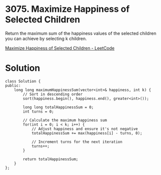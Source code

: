 # 3075. Maximize Happiness of Selected Children

Return the maximum sum of the happiness values of the selected children you can achieve by selecting k children.

[Maximize Happiness of Selected Children - LeetCode](https://leetcode.com/problems/maximize-happiness-of-selected-children/)

# Solution

```
class Solution {
public:
    long long maximumHappinessSum(vector<int>& happiness, int k) {
        // Sort in descending order
        sort(happiness.begin(), happiness.end(), greater<int>());
        
        long long totalHappinessSum = 0;
        int turns = 0;
        
        // Calculate the maximum happiness sum
        for(int i = 0; i < k; i++) {
            // Adjust happiness and ensure it's not negative
            totalHappinessSum += max(happiness[i] - turns, 0);  

            // Increment turns for the next iteration
            turns++; 
        }
        
        return totalHappinessSum;
    }
};
```